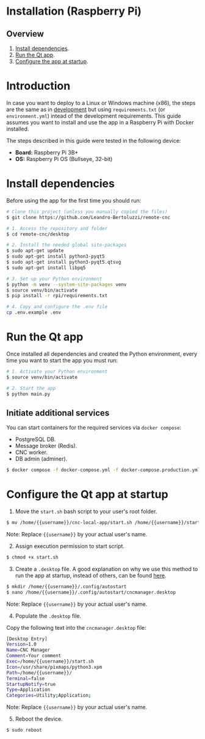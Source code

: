 # Installation (Raspberry Pi)

## Overview

1. [Install dependencies](#install-dependencies).
1. [Run the Qt app](#run-the-qt-app).
1. [Configure the app at startup](#configure-the-qt-app-at-startup).

# Introduction

In case you want to deploy to a Linux or Windows machine (x86), the steps are the same as in [development](./development.md) but using `requirements.txt` (or `environment.yml`) intead of the development requirements. This guide assumes you want to install and use the app in a Raspberry Pi with Docker installed.

The steps described in this guide were tested in the following device:
- **Board:** Raspberry Pi 3B+
- **OS:** Raspberry Pi OS (Bullseye, 32-bit)

# Install dependencies

Before using the app for the first time you should run:

```bash
# Clone this project (unless you manually copied the files)
$ git clone https://github.com/Leandro-Bertoluzzi/remote-cnc

# 1. Access the repository and folder
$ cd remote-cnc/desktop

# 2. Install the needed global site-packages
$ sudo apt-get update
$ sudo apt-get install python3-pyqt5
$ sudo apt-get install python3-pyqt5.qtsvg
$ sudo apt-get install libpq5

# 3. Set up your Python environment
$ python -m venv --system-site-packages venv
$ source venv/bin/activate
$ pip install -r rpi/requirements.txt

# 4. Copy and configure the .env file
cp .env.example .env
```

# Run the Qt app

Once installed all dependencies and created the Python environment, every time you want to start the app you must run:

```bash
# 1. Activate your Python environment
$ source venv/bin/activate

# 2. Start the app
$ python main.py
```

## Initiate additional services

You can start containers for the required services via `docker compose`:
- PostgreSQL DB.
- Message broker (Redis).
- CNC worker.
- DB admin (adminer).

```bash
$ docker compose -f docker-compose.yml -f docker-compose.production.yml --profile=worker up -d
```

# Configure the Qt app at startup

1. Move the `start.sh` bash script to your user's root folder.

```bash
$ mv /home/{{username}}/cnc-local-app/start.sh /home/{{username}}/start.sh
```
Note: Replace `{{username}}` by your actual user's name.

2. Assign execution permission to start script.

```bash
$ chmod +x start.sh
```

3. Create a `.desktop` file. A good explanation on why we use this method to run the app at startup, instead of others, can be found [here](https://learn.sparkfun.com/tutorials/how-to-run-a-raspberry-pi-program-on-startup/all).

```bash
$ mkdir /home/{{username}}/.config/autostart
$ nano /home/{{username}}/.config/autostart/cncmanager.desktop
```
Note: Replace `{{username}}` by your actual user's name.

4. Populate the `.desktop` file.

Copy the following text into the `cncmanager.desktop` file:

```bash
[Desktop Entry]
Version=1.0
Name=CNC Manager
Comment=Your comment
Exec=/home/{{username}}/start.sh
Icon=/usr/share/pixmaps/python3.xpm
Path=/home/{{username}}/
Terminal=false
StartupNotify=true
Type=Application
Categories=Utility;Application;
```
Note: Replace `{{username}}` by your actual user's name.

5. Reboot the device.

```bash
$ sudo reboot
```

